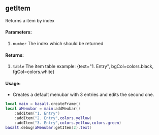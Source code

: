 ## getItem
Returns a item by index

#### Parameters: 
1. `number` The index which should be returned

#### Returns:
1. `table` The item table example: {text="1. Entry", bgCol=colors.black, fgCol=colors.white}

#### Usage:
* Creates a default menubar with 3 entries and edits the second one.
```lua
local main = basalt.createFrame()
local aMenubar = main:addMeubar()
    :addItem("1. Entry")
    :addItem("2. Entry",colors.yellow)
    :addItem("3. Entry",colors.yellow,colors.green)
basalt.debug(aMenubar:getItem(2).text)
```